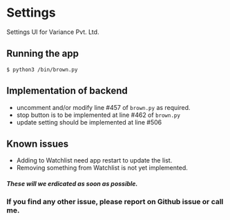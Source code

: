# Settings
Settings UI for Variance Pvt. Ltd.

## Running the app
```
$ python3 /bin/brown.py
```
## Implementation of backend
 - uncomment and/or modify line #457 of `brown.py` as required.
 - stop button is to be implemented at line #462 of `brown.py`
 - update setting should be implemented at line #506


## Known issues
 - Adding to Watchlist need app restart to update the list.
 - Removing something from Watchlist is not yet implemented.
##### These will we erdicated as soon as possible.
### If you find any other issue, please report on Github issue or call me.

